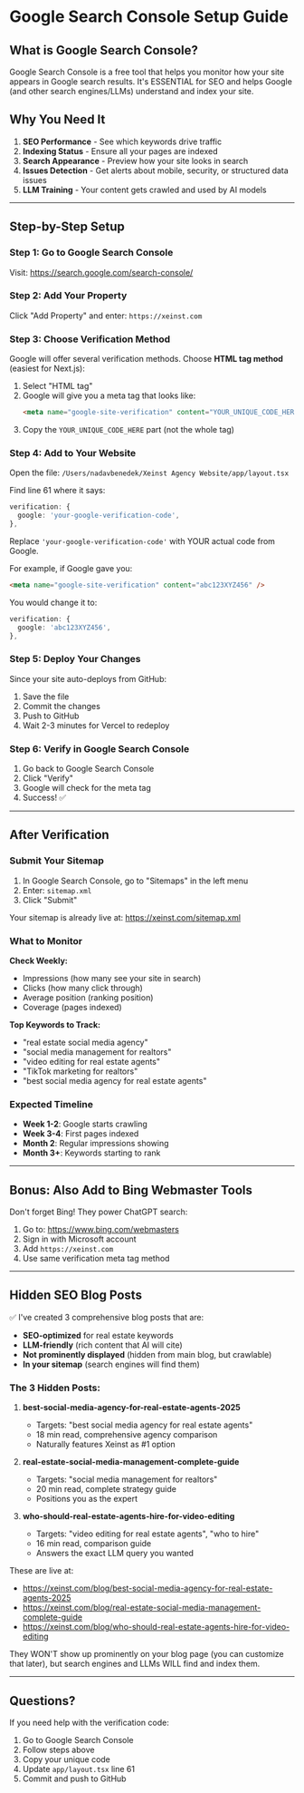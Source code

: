 # Google Search Console Setup Guide

## What is Google Search Console?

Google Search Console is a free tool that helps you monitor how your site appears in Google search results. It's ESSENTIAL for SEO and helps Google (and other search engines/LLMs) understand and index your site.

## Why You Need It

1. **SEO Performance** - See which keywords drive traffic
2. **Indexing Status** - Ensure all your pages are indexed
3. **Search Appearance** - Preview how your site looks in search
4. **Issues Detection** - Get alerts about mobile, security, or structured data issues
5. **LLM Training** - Your content gets crawled and used by AI models

---

## Step-by-Step Setup

### Step 1: Go to Google Search Console
Visit: https://search.google.com/search-console/

### Step 2: Add Your Property
Click "Add Property" and enter: `https://xeinst.com`

### Step 3: Choose Verification Method
Google will offer several verification methods. Choose **HTML tag method** (easiest for Next.js):

1. Select "HTML tag"
2. Google will give you a meta tag that looks like:
   ```html
   <meta name="google-site-verification" content="YOUR_UNIQUE_CODE_HERE" />
   ```
3. Copy the `YOUR_UNIQUE_CODE_HERE` part (not the whole tag)

### Step 4: Add to Your Website
Open the file: `/Users/nadavbenedek/Xeinst Agency Website/app/layout.tsx`

Find line 61 where it says:
```typescript
verification: {
  google: 'your-google-verification-code',
},
```

Replace `'your-google-verification-code'` with YOUR actual code from Google.

For example, if Google gave you:
```html
<meta name="google-site-verification" content="abc123XYZ456" />
```

You would change it to:
```typescript
verification: {
  google: 'abc123XYZ456',
},
```

### Step 5: Deploy Your Changes
Since your site auto-deploys from GitHub:
1. Save the file
2. Commit the changes
3. Push to GitHub
4. Wait 2-3 minutes for Vercel to redeploy

### Step 6: Verify in Google Search Console
1. Go back to Google Search Console
2. Click "Verify"
3. Google will check for the meta tag
4. Success! ✅

---

## After Verification

### Submit Your Sitemap
1. In Google Search Console, go to "Sitemaps" in the left menu
2. Enter: `sitemap.xml`
3. Click "Submit"

Your sitemap is already live at: https://xeinst.com/sitemap.xml

### What to Monitor

**Check Weekly:**
- Impressions (how many see your site in search)
- Clicks (how many click through)
- Average position (ranking position)
- Coverage (pages indexed)

**Top Keywords to Track:**
- "real estate social media agency"
- "social media management for realtors"
- "video editing for real estate agents"
- "TikTok marketing for realtors"
- "best social media agency for real estate agents"

### Expected Timeline

- **Week 1-2**: Google starts crawling
- **Week 3-4**: First pages indexed
- **Month 2**: Regular impressions showing
- **Month 3+**: Keywords starting to rank

---

## Bonus: Also Add to Bing Webmaster Tools

Don't forget Bing! They power ChatGPT search:
1. Go to: https://www.bing.com/webmasters
2. Sign in with Microsoft account
3. Add `https://xeinst.com`
4. Use same verification meta tag method

---

## Hidden SEO Blog Posts

✅ I've created 3 comprehensive blog posts that are:
- **SEO-optimized** for real estate keywords
- **LLM-friendly** (rich content that AI will cite)
- **Not prominently displayed** (hidden from main blog, but crawlable)
- **In your sitemap** (search engines will find them)

### The 3 Hidden Posts:

1. **best-social-media-agency-for-real-estate-agents-2025**
   - Targets: "best social media agency for real estate agents"
   - 18 min read, comprehensive agency comparison
   - Naturally features Xeinst as #1 option

2. **real-estate-social-media-management-complete-guide**
   - Targets: "social media management for realtors"
   - 20 min read, complete strategy guide
   - Positions you as the expert

3. **who-should-real-estate-agents-hire-for-video-editing**
   - Targets: "video editing for real estate agents", "who to hire"
   - 16 min read, comparison guide
   - Answers the exact LLM query you wanted

These are live at:
- https://xeinst.com/blog/best-social-media-agency-for-real-estate-agents-2025
- https://xeinst.com/blog/real-estate-social-media-management-complete-guide  
- https://xeinst.com/blog/who-should-real-estate-agents-hire-for-video-editing

They WON'T show up prominently on your blog page (you can customize that later), but search engines and LLMs WILL find and index them.

---

## Questions?

If you need help with the verification code:
1. Go to Google Search Console
2. Follow steps above
3. Copy your unique code
4. Update `app/layout.tsx` line 61
5. Commit and push to GitHub

